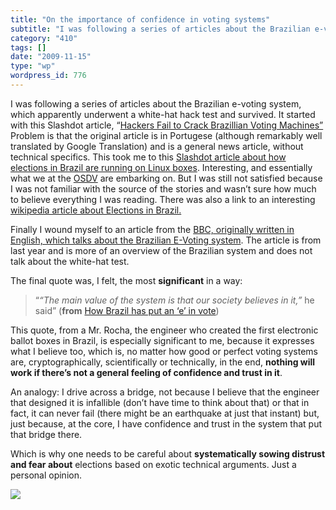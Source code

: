 ```yaml
---
title: "On the importance of confidence in voting systems"
subtitle: "I was following a series of articles about the Brazilian e-voting system, which apparently underwent..."
category: "410"
tags: []
date: "2009-11-15"
type: "wp"
wordpress_id: 776
---
```

I was following a series of articles about the Brazilian e-voting system, which apparently underwent a white-hat hack test and survived. It started with this Slashdot article, “[Hackers Fail to Crack Brazillian Voting Machines”](http://yro.slashdot.org/story/09/11/14/1936200/Hackers-Fail-To-Crack-Brazilian-Voting-Machines?from=rss&utm_source=feedburner&utm_medium=feed&utm_campaign=Feed%3A+Slashdot%2Fslashdot+%28Slashdot%29) Problem is that the original article is in Portugese (although remarkably well translated by Google Translation) and is a general news article, without technical specifics.
This took me to this [Slashdot article about how elections in Brazil are running on Linux boxes](http://politics.slashdot.org/article.pl?sid=08/10/07/0029224&tid=266). Interesting, and essentially what we at the [OSDV](http://www.osdv.org) are embarking on. But I was still not satisfied because I was not familiar with the source of the stories and wasn’t sure how much to believe everything I was reading. There was also a link to an interesting [wikipedia article about Elections in Brazil.](http://en.wikipedia.org/wiki/Elections_in_Brazil#The_Brazilian_voting_machines)

Finally I wound myself to an article from the [BBC, originally written in English, which talks about the Brazilian E-Voting system](http://news.bbc.co.uk/2/hi/technology/7644751.stm). The article is from last year and is more of an overview of the Brazilian system and does not talk about the white-hat test.

The final quote was, I felt, the most **significant** in a way:

> “*“The main value of the system is that our society believes in it,”* he  said” (**from** [How Brazil has put an ‘e’ in vote](http://news.bbc.co.uk/2/hi/technology/7644751.stm))

This quote, from a Mr. Rocha, the engineer who created the first electronic ballot boxes in Brazil, is especially significant to me, because it expresses what I believe too, which is, no matter how good or perfect voting systems are, cryptographically, scientifically or technically, in the end, **nothing will work if there’s not a general feeling of confidence and trust in it**.

An analogy: I drive across a bridge, not because I believe that the engineer that designed it is infallible (don’t have time to think about that) or that in fact, it can never fail (there might be an earthquake at just that instant) but, just because, at the core, I have confidence and trust in the system that put that bridge there.

Which is why one needs to be careful about **systematically sowing distrust and fear about** elections based on exotic technical arguments. Just a personal opinion.

![](https://i0.wp.com/img.zemanta.com/pixy.gif?w=584)